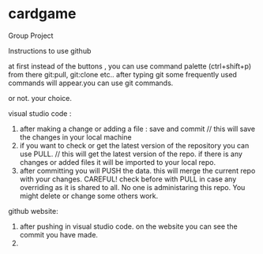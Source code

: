 # cardgame
Group Project  


Instructions to use github 

at first instead of the buttons , you can use command palette (ctrl+shift+p) 
from there git:pull, git:clone etc.. after typing git some frequently used commands will appear.you can use git commands. 

or not. your choice.

visual studio code :
1. after making a change or adding a file : save and commit 
// this will save the changes in your local machine
2. if you want to check or get the latest version of the repository you can use PULL.
// this will get the latest version of the repo. if there is any changes or added files it will be imported to your local repo. 
3. after committing you will PUSH the data. this will merge the current repo with your changes. CAREFUL! check before with PULL in case any overriding as it is shared to all. No one is administaring this repo. You might delete or change some others work. 

github website:
1. after pushing in visual studio code. on the website you can see the commit you have made. 
2. 


